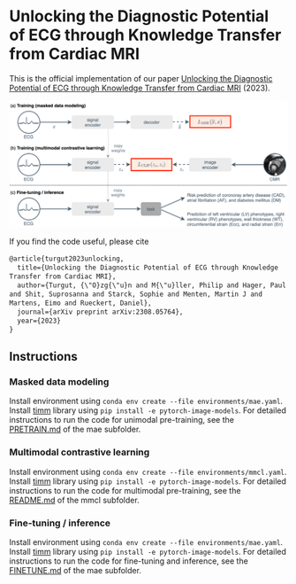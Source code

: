 # Unlocking the Diagnostic Potential of ECG through Knowledge Transfer from Cardiac MRI

This is the official implementation of our paper [Unlocking the Diagnostic Potential of ECG through Knowledge Transfer from Cardiac MRI](https://arxiv.org/abs/2308.05764) (2023). 

<p align="center">
  <img src="./figures/overview.png?raw=true">
</p>

If you find the code useful, please cite

```
@article{turgut2023unlocking,
  title={Unlocking the Diagnostic Potential of ECG through Knowledge Transfer from Cardiac MRI},
  author={Turgut, {\"O}zg{\"u}n and M{\"u}ller, Philip and Hager, Paul and Shit, Suprosanna and Starck, Sophie and Menten, Martin J and Martens, Eimo and Rueckert, Daniel},
  journal={arXiv preprint arXiv:2308.05764},
  year={2023}
}
```

## Instructions

### Masked data modeling

Install environment using `conda env create --file environments/mae.yaml`. 
Install [timm](https://github.com/oetu/pytorch-image-models/tree/3dbe2c484b7c5e44097427d5fcb50338df895b31/timm) library using `pip install -e pytorch-image-models`.
For detailed instructions to run the code for unimodal pre-training, see the [PRETRAIN.md](https://github.com/oetu/mae/blob/1d75ce98082b99accdedbccd00deb5d3eeab8cdb/PRETRAIN.md) of the mae subfolder. 

### Multimodal contrastive learning

Install environment using `conda env create --file environments/mmcl.yaml`.
Install [timm](https://github.com/oetu/pytorch-image-models/tree/3dbe2c484b7c5e44097427d5fcb50338df895b31/timm)  library using `pip install -e pytorch-image-models`.
For detailed instructions to run the code for multimodal pre-training, see the [README.md](https://github.com/oetu/MMCL-ECG-CMR/blob/main/mmcl/README.md) of the mmcl subfolder. 

### Fine-tuning / inference

Install environment using `conda env create --file environments/mae.yaml`.
Install [timm](https://github.com/oetu/pytorch-image-models/tree/3dbe2c484b7c5e44097427d5fcb50338df895b31/timm)  library using `pip install -e pytorch-image-models`.
For detailed instructions to run the code for fine-tuning and inference, see the [FINETUNE.md](https://github.com/oetu/mae/blob/1d75ce98082b99accdedbccd00deb5d3eeab8cdb/FINETUNE.md) of the mae subfolder.

